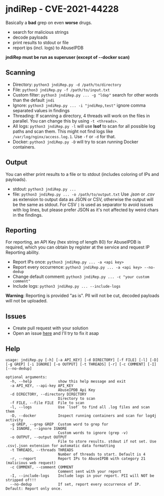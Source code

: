 # jndiRep - CVE-2021-44228
Basically a **bad** grep on even **worse** drugs.
- search for malicious strings
- decode payloads
- print results to stdout or file
- report ips (incl. logs) to AbuseIPDB

**jndiRep must be run as superuser (except of --docker scan)**

## Scanning
- Directory: `python3 jndiRep.py -d /path/to/directory`
- File: `python3 jndiRep.py -f /path/to/input.txt`
- Custom filter: `python3 jndiRep.py ... -g "ldap"` search for other words than the default `jndi`
- Ignore: `python3 jndiRep.py ... -i "jndiRep,test"` ignore comma separated values in findings
- Threading: If scanning a directory, 4 threads will work on the files in parallel. You can change this by using `-t <threads>`.
- All logs: `python3 jndiRep.py -l` will use **lsof** to scan for all possible log paths and scan them. This might not find logs like `/var/log/nginx/access.log.1`. Use `-f` or `-d` for that.
- Docker: `python3 jndiRep.py -D` will try to scan running Docker containers.

## Output
You can either print results to a file or to stdout (includes coloring of IPs and payloads).
- stdout: `python3 jndiRep.py ...`
- file: `python3 jndiRep.py ... -o /path/to/output.txt`
Use *.json* or *.csv* as extension to output data as JSON or CSV, otherwise the output will be the same as stdout. For CSV `|` is used as separator to avoid issues with log lines, but please prefer JSON as it's not affected by weird chars in the findings.

## Reporting
For reporting, an API Key (hex string of length 80) for AbuseIPDB is required, which you can obtain by register at the service and request IP Reporting ability.

- Report IPs once: `python3 jndiRep.py ... -a <api key>`
- Report every occurrence: `python3 jndiRep.py ... -a <api key> --no-dedup`
- Change default comment: `python3 jndiRep.py ... -c "your custom comment"`
- Include logs: `python3 jndiRep.py ... --include-logs`

**Warning**: Reporting is provided "as is". PII will not be cut, decoded payloads will not be uploaded.

## Issues
- Create pull request with your solution
- Open an issue [here](https://github.com/js-on/jndiRep/issues) and I'll try to fix it asap

## Help
```
usage: jndiRep.py [-h] [-a API_KEY] [-d DIRECTORY] [-f FILE] [-l] [-D] [-g GREP] [-i IGNORE] [-o OUTPUT] [-t THREADS] [-r] [-c COMMENT] [-I] [--no-dedup]

optional arguments:
  -h, --help            show this help message and exit
  -a API_KEY, --api-key API_KEY
                        AbuseIPDB Api Key
  -d DIRECTORY, --directory DIRECTORY
                        Directory to scan
  -f FILE, --file FILE  File to scan
  -l, --logs            Use `lsof` to find all .log files and scan them
  -D, --docker          Inspect running containers and scan for log4j activity
  -g GREP, --grep GREP  Custom word to grep for
  -i IGNORE, --ignore IGNORE
                        Custom words to ignore (grep -v)
  -o OUTPUT, --output OUTPUT
                        File to store results. stdout if not set. Use .csv|.json extension for automatic data formatting
  -t THREADS, --threads THREADS
                        Number of threads to start. Default is 4
  -r, --report          Report IPs to AbuseIPDB with category 21 (malicious web request)
  -c COMMENT, --comment COMMENT
                        Comment sent with your report
  -I, --include-logs    Include logs in your report. PII will NOT be stripped of!!!
  --no-dedup            If set, report every occurrence of IP. Default: Report only once.
```